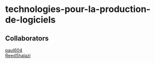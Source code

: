 # technologies-pour-la-production-de-logiciels

## Collaborators
[paul604](https://github.com/paul604)   
[ReedShalazi](https://github.com/ReedShalazi)
